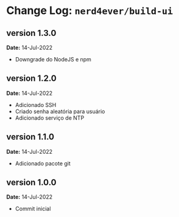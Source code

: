Change Log: `nerd4ever/build-ui`
====================================
## version 1.3.0
**Date:** 14-Jul-2022
- Downgrade do NodeJS e npm
## version 1.2.0
**Date:** 14-Jul-2022
- Adicionado SSH
- Criado senha aleatória para usuário
- Adicionado serviço de NTP
## version 1.1.0
**Date:** 14-Jul-2022
- Adicionado pacote git
## version 1.0.0
**Date:** 14-Jul-2022
- Commit inicial